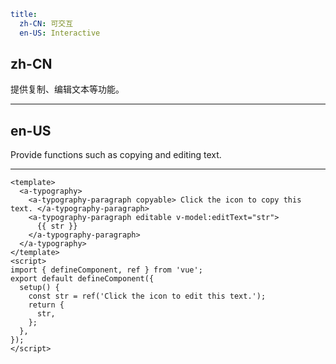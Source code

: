 ```yaml
title:
  zh-CN: 可交互
  en-US: Interactive
```

## zh-CN

提供复制、编辑文本等功能。

---

## en-US

Provide functions such as copying and editing text.

---

```vue
<template>
  <a-typography>
    <a-typography-paragraph copyable> Click the icon to copy this text. </a-typography-paragraph>
    <a-typography-paragraph editable v-model:editText="str">
      {{ str }}
    </a-typography-paragraph>
  </a-typography>
</template>
<script>
import { defineComponent, ref } from 'vue';
export default defineComponent({
  setup() {
    const str = ref('Click the icon to edit this text.');
    return {
      str,
    };
  },
});
</script>
```
